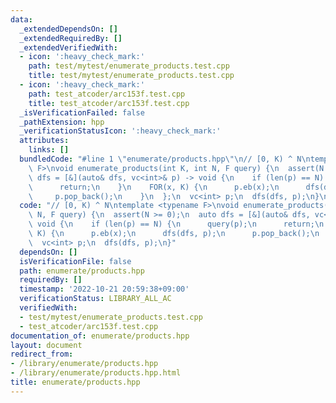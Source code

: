 ```yaml
---
data:
  _extendedDependsOn: []
  _extendedRequiredBy: []
  _extendedVerifiedWith:
  - icon: ':heavy_check_mark:'
    path: test/mytest/enumerate_products.test.cpp
    title: test/mytest/enumerate_products.test.cpp
  - icon: ':heavy_check_mark:'
    path: test_atcoder/arc153f.test.cpp
    title: test_atcoder/arc153f.test.cpp
  _isVerificationFailed: false
  _pathExtension: hpp
  _verificationStatusIcon: ':heavy_check_mark:'
  attributes:
    links: []
  bundledCode: "#line 1 \"enumerate/products.hpp\"\n// [0, K) ^ N\ntemplate <typename\
    \ F>\nvoid enumerate_products(int K, int N, F query) {\n  assert(N >= 0);\n  auto\
    \ dfs = [&](auto& dfs, vc<int>& p) -> void {\n    if (len(p) == N) {\n      query(p);\n\
    \      return;\n    }\n    FOR(x, K) {\n      p.eb(x);\n      dfs(dfs, p);\n \
    \     p.pop_back();\n    }\n  };\n  vc<int> p;\n  dfs(dfs, p);\n}\n"
  code: "// [0, K) ^ N\ntemplate <typename F>\nvoid enumerate_products(int K, int\
    \ N, F query) {\n  assert(N >= 0);\n  auto dfs = [&](auto& dfs, vc<int>& p) ->\
    \ void {\n    if (len(p) == N) {\n      query(p);\n      return;\n    }\n    FOR(x,\
    \ K) {\n      p.eb(x);\n      dfs(dfs, p);\n      p.pop_back();\n    }\n  };\n\
    \  vc<int> p;\n  dfs(dfs, p);\n}"
  dependsOn: []
  isVerificationFile: false
  path: enumerate/products.hpp
  requiredBy: []
  timestamp: '2022-10-21 20:59:38+09:00'
  verificationStatus: LIBRARY_ALL_AC
  verifiedWith:
  - test/mytest/enumerate_products.test.cpp
  - test_atcoder/arc153f.test.cpp
documentation_of: enumerate/products.hpp
layout: document
redirect_from:
- /library/enumerate/products.hpp
- /library/enumerate/products.hpp.html
title: enumerate/products.hpp
---
```

